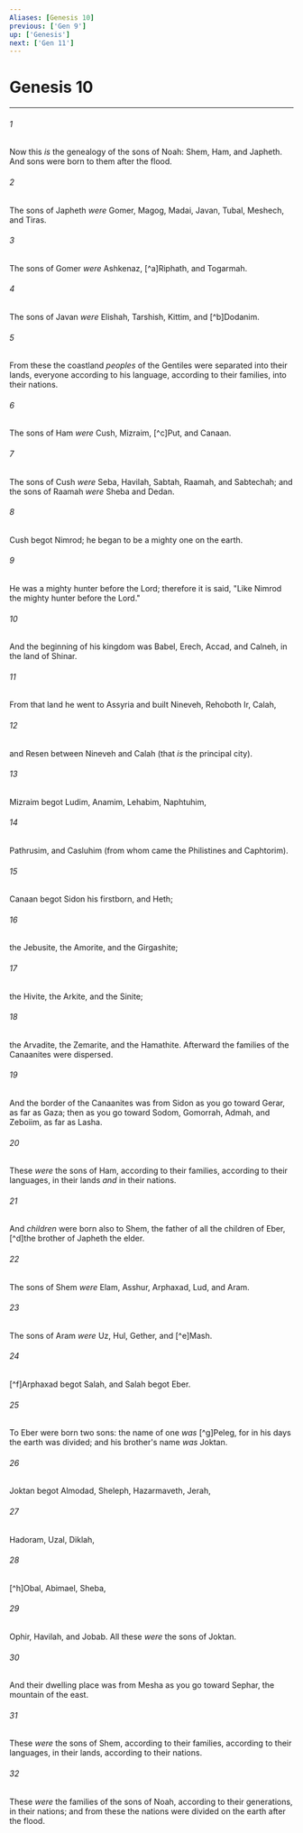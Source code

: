 ```yaml
---
Aliases: [Genesis 10]
previous: ['Gen 9']
up: ['Genesis']
next: ['Gen 11']
---
```

# Genesis 10

***


###### 1 
Now this _is_ the genealogy of the sons of Noah: Shem, Ham, and Japheth. And sons were born to them after the flood. 

###### 2 
The sons of Japheth _were_ Gomer, Magog, Madai, Javan, Tubal, Meshech, and Tiras. 

###### 3 
The sons of Gomer _were_ Ashkenaz, [^a]Riphath, and Togarmah. 

###### 4 
The sons of Javan _were_ Elishah, Tarshish, Kittim, and [^b]Dodanim. 

###### 5 
From these the coastland _peoples_ of the Gentiles were separated into their lands, everyone according to his language, according to their families, into their nations. 

###### 6 
The sons of Ham _were_ Cush, Mizraim, [^c]Put, and Canaan. 

###### 7 
The sons of Cush _were_ Seba, Havilah, Sabtah, Raamah, and Sabtechah; and the sons of Raamah _were_ Sheba and Dedan. 

###### 8 
Cush begot Nimrod; he began to be a mighty one on the earth. 

###### 9 
He was a mighty hunter before the Lord; therefore it is said, "Like Nimrod the mighty hunter before the Lord." 

###### 10 
And the beginning of his kingdom was Babel, Erech, Accad, and Calneh, in the land of Shinar. 

###### 11 
From that land he went to Assyria and built Nineveh, Rehoboth Ir, Calah, 

###### 12 
and Resen between Nineveh and Calah (that _is_ the principal city). 

###### 13 
Mizraim begot Ludim, Anamim, Lehabim, Naphtuhim, 

###### 14 
Pathrusim, and Casluhim (from whom came the Philistines and Caphtorim). 

###### 15 
Canaan begot Sidon his firstborn, and Heth; 

###### 16 
the Jebusite, the Amorite, and the Girgashite; 

###### 17 
the Hivite, the Arkite, and the Sinite; 

###### 18 
the Arvadite, the Zemarite, and the Hamathite. Afterward the families of the Canaanites were dispersed. 

###### 19 
And the border of the Canaanites was from Sidon as you go toward Gerar, as far as Gaza; then as you go toward Sodom, Gomorrah, Admah, and Zeboiim, as far as Lasha. 

###### 20 
These _were_ the sons of Ham, according to their families, according to their languages, in their lands _and_ in their nations. 

###### 21 
And _children_ were born also to Shem, the father of all the children of Eber, [^d]the brother of Japheth the elder. 

###### 22 
The sons of Shem _were_ Elam, Asshur, Arphaxad, Lud, and Aram. 

###### 23 
The sons of Aram _were_ Uz, Hul, Gether, and [^e]Mash. 

###### 24 
[^f]Arphaxad begot Salah, and Salah begot Eber. 

###### 25 
To Eber were born two sons: the name of one _was_ [^g]Peleg, for in his days the earth was divided; and his brother's name _was_ Joktan. 

###### 26 
Joktan begot Almodad, Sheleph, Hazarmaveth, Jerah, 

###### 27 
Hadoram, Uzal, Diklah, 

###### 28 
[^h]Obal, Abimael, Sheba, 

###### 29 
Ophir, Havilah, and Jobab. All these _were_ the sons of Joktan. 

###### 30 
And their dwelling place was from Mesha as you go toward Sephar, the mountain of the east. 

###### 31 
These _were_ the sons of Shem, according to their families, according to their languages, in their lands, according to their nations. 

###### 32 
These _were_ the families of the sons of Noah, according to their generations, in their nations; and from these the nations were divided on the earth after the flood.
